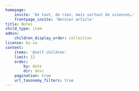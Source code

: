 ```yaml
---
homepage:
    invite: 'De tout, de rien, mais surtout de sciences…'
    frontpage_invite: 'Dernier article'
title: Notes
child_type: item
admin:
    children_display_order: collection
license: by-sa
content:
    items: '@self.children'
    limit: 12
    order:
        by: date
        dir: desc
    pagination: true
    url_taxonomy_filters: true
---
```


